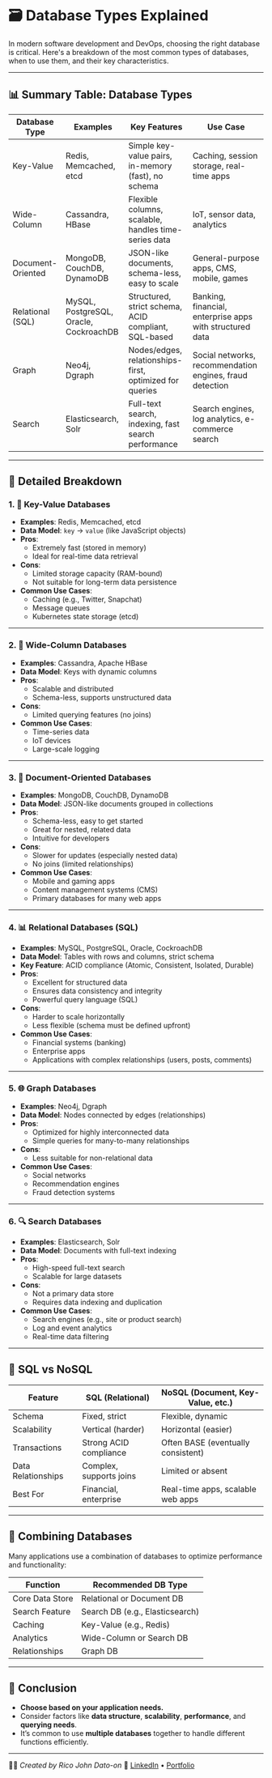 # 🗃️ Database Types Explained

In modern software development and DevOps, choosing the right database is critical. Here's a breakdown of the most common types of databases, when to use them, and their key characteristics.

---

## 📊 Summary Table: Database Types

| Database Type     | Examples                               | Key Features                                            | Use Case                                                 |
| ----------------- | -------------------------------------- | ------------------------------------------------------- | -------------------------------------------------------- |
| Key-Value         | Redis, Memcached, etcd                 | Simple key-value pairs, in-memory (fast), no schema     | Caching, session storage, real-time apps                 |
| Wide-Column       | Cassandra, HBase                       | Flexible columns, scalable, handles time-series data    | IoT, sensor data, analytics                              |
| Document-Oriented | MongoDB, CouchDB, DynamoDB             | JSON-like documents, schema-less, easy to scale         | General-purpose apps, CMS, mobile, games                 |
| Relational (SQL)  | MySQL, PostgreSQL, Oracle, CockroachDB | Structured, strict schema, ACID compliant, SQL-based    | Banking, financial, enterprise apps with structured data |
| Graph             | Neo4j, Dgraph                          | Nodes/edges, relationships-first, optimized for queries | Social networks, recommendation engines, fraud detection |
| Search            | Elasticsearch, Solr                    | Full-text search, indexing, fast search performance     | Search engines, log analytics, e-commerce search         |

---

## 🧩 Detailed Breakdown

### 1. 🔑 Key-Value Databases

- **Examples**: Redis, Memcached, etcd
- **Data Model**: `key` → `value` (like JavaScript objects)
- **Pros**:
  - Extremely fast (stored in memory)
  - Ideal for real-time data retrieval
- **Cons**:
  - Limited storage capacity (RAM-bound)
  - Not suitable for long-term data persistence
- **Common Use Cases**:
  - Caching (e.g., Twitter, Snapchat)
  - Message queues
  - Kubernetes state storage (etcd)

---

### 2. 📐 Wide-Column Databases

- **Examples**: Cassandra, Apache HBase
- **Data Model**: Keys with dynamic columns
- **Pros**:
  - Scalable and distributed
  - Schema-less, supports unstructured data
- **Cons**:
  - Limited querying features (no joins)
- **Common Use Cases**:
  - Time-series data
  - IoT devices
  - Large-scale logging

---

### 3. 📄 Document-Oriented Databases

- **Examples**: MongoDB, CouchDB, DynamoDB
- **Data Model**: JSON-like documents grouped in collections
- **Pros**:
  - Schema-less, easy to get started
  - Great for nested, related data
  - Intuitive for developers
- **Cons**:
  - Slower for updates (especially nested data)
  - No joins (limited relationships)
- **Common Use Cases**:
  - Mobile and gaming apps
  - Content management systems (CMS)
  - Primary databases for many web apps

---

### 4. 📊 Relational Databases (SQL)

- **Examples**: MySQL, PostgreSQL, Oracle, CockroachDB
- **Data Model**: Tables with rows and columns, strict schema
- **Key Feature**: ACID compliance (Atomic, Consistent, Isolated, Durable)
- **Pros**:
  - Excellent for structured data
  - Ensures data consistency and integrity
  - Powerful query language (SQL)
- **Cons**:
  - Harder to scale horizontally
  - Less flexible (schema must be defined upfront)
- **Common Use Cases**:
  - Financial systems (banking)
  - Enterprise apps
  - Applications with complex relationships (users, posts, comments)

---

### 5. 🌐 Graph Databases

- **Examples**: Neo4j, Dgraph
- **Data Model**: Nodes connected by edges (relationships)
- **Pros**:
  - Optimized for highly interconnected data
  - Simple queries for many-to-many relationships
- **Cons**:
  - Less suitable for non-relational data
- **Common Use Cases**:
  - Social networks
  - Recommendation engines
  - Fraud detection systems

---

### 6. 🔍 Search Databases

- **Examples**: Elasticsearch, Solr
- **Data Model**: Documents with full-text indexing
- **Pros**:
  - High-speed full-text search
  - Scalable for large datasets
- **Cons**:
  - Not a primary data store
  - Requires data indexing and duplication
- **Common Use Cases**:
  - Search engines (e.g., site or product search)
  - Log and event analytics
  - Real-time data filtering

---

## 🧠 SQL vs NoSQL

| Feature            | SQL (Relational)        | NoSQL (Document, Key-Value, etc.)  |
| ------------------ | ----------------------- | ---------------------------------- |
| Schema             | Fixed, strict           | Flexible, dynamic                  |
| Scalability        | Vertical (harder)       | Horizontal (easier)                |
| Transactions       | Strong ACID compliance  | Often BASE (eventually consistent) |
| Data Relationships | Complex, supports joins | Limited or absent                  |
| Best For           | Financial, enterprise   | Real-time apps, scalable web apps  |

---

## 🧰 Combining Databases

Many applications use a combination of databases to optimize performance and functionality:

| Function        | Recommended DB Type             |
| --------------- | ------------------------------- |
| Core Data Store | Relational or Document DB       |
| Search Feature  | Search DB (e.g., Elasticsearch) |
| Caching         | Key-Value (e.g., Redis)         |
| Analytics       | Wide-Column or Search DB        |
| Relationships   | Graph DB                        |

---

## 📌 Conclusion

- **Choose based on your application needs.**
- Consider factors like **data structure**, **scalability**, **performance**, and **querying needs**.
- It’s common to use **multiple databases** together to handle different functions efficiently.

---

🧑‍💻 _Created by Rico John Dato-on_
🔗 [LinkedIn](https://www.linkedin.com/in/rico-john-dato-on) • [Portfolio](https://ricodatoon.netlify.app)
